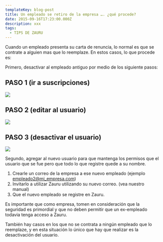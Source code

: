 ```yaml
---
templateKey: blog-post
title: Un empleado se retiro de la empresa …. ¿qué procede?
date: 2015-09-16T17:23:00.000Z
description: xxx
tags:
  - TIPS DE ZAURU
---
```

Cuando un empleado presenta su carta de renuncia, lo normal es que se contrate a alguien mas que lo reemplaze. En estos casos, lo que procede es:

Primero, desactivar al empleado antiguo por medio de los siguiente pasos:

## PASO 1 (ir a suscripciones)



![](/img/un-empleado-se-retiro.png)

## PASO 2 (editar al usuario)



![](/img/paso2.png)

## PASO 3 (desactivar el usuario)



![](/img/paso3.png)

Segundo, agregar al nuevo usuario para que mantenga los permisos que el usuario que se fue pero que todo lo que registre quede a su nombre.

1. Crearle un correo de la empresa a ese nuevo empleado (ejemplo empleado2@mi_empresa.com) 
2. Invitarlo a utilizar Zauru utilizando su nuevo correo. (vea nuestro manual)
3. Que el nuevo empleado se registre en Zauru.

Es importante que como empresa, tomen en consideración que la seguridad es primordial y que no deben permitir que un ex-empleado todavia tenga acceso a Zauru.

También hay casos en los que no se contrata a ningún empleado que lo reemplaze, y en esta situación lo único que hay que realizar es la desactivación del usuario.
